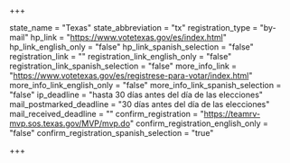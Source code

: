 +++

state_name = "Texas"
state_abbreviation = "tx"
registration_type = "by-mail"
hp_link = "https://www.votetexas.gov/es/index.html"
hp_link_english_only = "false"
hp_link_spanish_selection = "false"
registration_link = ""
registration_link_english_only = "false"
registration_link_spanish_selection = "false"
more_info_link = "https://www.votetexas.gov/es/registrese-para-votar/index.html"
more_info_link_english_only = "false"
more_info_link_spanish_selection = "false"
ip_deadline = "hasta 30 días antes del día de las elecciones"
mail_postmarked_deadline = "30 días antes del día de las elecciones"
mail_received_deadline = ""
confirm_registration = "https://teamrv-mvp.sos.texas.gov/MVP/mvp.do"
confirm_registration_english_only = "false"
confirm_registration_spanish_selection = "true"

+++